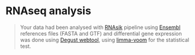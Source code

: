 # RNAseq analysis

> Your data had been analysed with [RNAsik](https://github.com/MonashBioinformaticsPlatform/RNAsik-pipe) pipeline using [Ensembl](http://www.ensembl.org/index.html) references files (FASTA and GTF) and differential gene expression was done using [Degust webtool](degust.erc.monash.edu), using [limma-voom](http://bioconductor.org/packages/release/bioc/html/limma.html) for the statistical test. 
